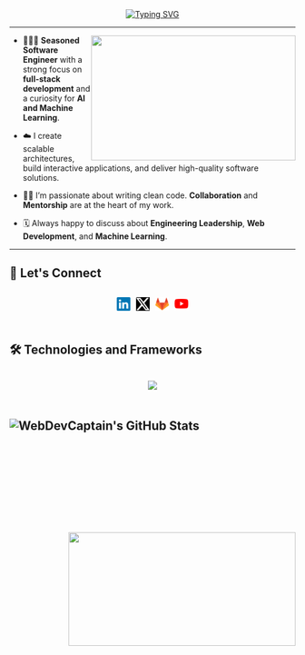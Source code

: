 <div align="center">
  <a href="https://git.io/typing-svg"><img src="https://readme-typing-svg.herokuapp.com?font=Fira+Code&weight=500&size=22&duration=4000&pause=800&center=true&vCenter=true&width=600&lines=Hey+%F0%9F%91%8B+!++++++I+am+Shreyash+%F0%9F%91%B1%F0%9F%8F%BC%E2%80%8D%E2%99%82%EF%B8%8F;%F0%9F%8E%AF+Full-stack+Development+%F0%9F%8E%AF;AI+%F0%9F%94%A5+Machine+Learning+%E2%9D%A4%EF%B8%8F" alt="Typing SVG" /></a>
</div>

---

<img align="right" width="360px" height="220px" src="https://media.giphy.com/media/Ah3zHH7hvsSB2/giphy.gif">

- 👨🏽‍💻 **Seasoned Software Engineer** with a strong focus on **full-stack development** and a curiosity for **AI and Machine Learning**.

- ☁️ I create scalable architectures, build interactive applications, and deliver high-quality software solutions.

- 🥷🏽 I’m passionate about writing clean code. **Collaboration** and **Mentorship** are at the heart of my work.

- 🗓 Always happy to discuss about **Engineering Leadership**, **Web Development**, and **Machine Learning**.

---

 <h2> 🤝 Let's Connect<h2>

<div style="display: flex; align-items: center; justify-content: center; gap: 10px;">
 <a href="https://linkedin.com/in/webdevcaptain" target="_blank">
  <img align="left" alt="WebDevCaptain LinkedIn" height="24px" src="social-media-icons/linkedin.svg" />      
 </a>

 <a href="https://x.com/webdevcaptain" target="_blank">
  <img align="left" alt="WebDevCaptain X (Twitter)" height="24px" src="social-media-icons/twitter-x.svg" />      
 </a>

 <a href="https://gitlab.com/webdevcaptain" target="_blank">
  <img align="left" alt="WebDevCaptain GitLab" height="24px" src="social-media-icons/gitlab.svg" />      
 </a>

 <a href="https://youtube.com/webdevcaptain" target="_blank">
  <img align="left" alt="WebDevCaptain YouTube" height="24px" src="social-media-icons/youtube.svg" />
 </a>
</div>

</br>
 
 <h2>🛠 Technologies and Frameworks <h2>
 <p align="center">
  <img src="https://skillicons.dev/icons?i=pytorch,tensorflow,anaconda,aws,docker,kubernetes,nodejs,python,nestjs,express,nginx,mongodb,redis,postgres,mysql,fastapi,django,flask,react,redux,vue,pinia,vuetify,wasm,figma,d3,bootstrap,typescript,git,go,githubactions,graphql,vite,vitest,webpack,rollupjs,tailwind,svelte,selenium,postman,firebase,azure,cpp,rust,threejs,blender,bash,electron" />
 </p>
     
  </br>
   <div>      
  <img height="200" width="400" align="left" src="https://github-readme-stats-eight-theta.vercel.app/api?username=webdevcaptain&show_icons=true&theme=gruvbox" alt="WebDevCaptain's GitHub Stats"/>
  <img height="200" width="400" align="right" src="https://github-readme-stats.vercel.app/api/top-langs/?username=webdevcaptain&theme=gruvbox&layout=compact"/>
</div>

</br>
